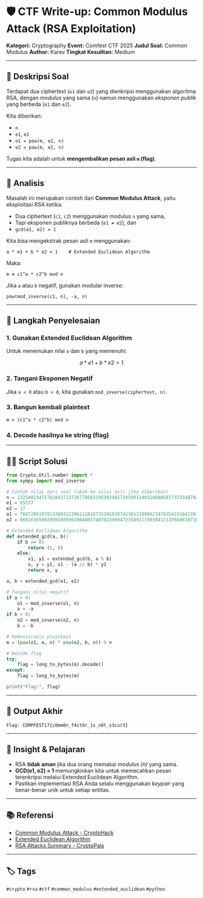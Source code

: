 # 🛡️ CTF Write-up: Common Modulus Attack (RSA Exploitation)

**Kategori:** Cryptography
**Event:** Comfest CTF 2025
**Judul Soal:** Common Modulus
**Author:** Karev
**Tingkat Kesulitan:** Medium

---

## 📜 Deskripsi Soal

Terdapat dua ciphertext (`o1` dan `o2`) yang dienkripsi menggunakan algoritma RSA, dengan *modulus* yang sama (`n`) namun menggunakan *eksponen publik* yang berbeda (`e1` dan `e2`).

Kita diberikan:

* `n`
* `e1`, `e2`
* `o1 = pow(m, e1, n)`
* `o2 = pow(m, e2, n)`

Tugas kita adalah untuk **mengembalikan pesan asli `m` (flag)**.

---

## 🔎 Analisis

Masalah ini merupakan contoh dari **Common Modulus Attack**, yaitu eksploitasi RSA ketika:

* Dua ciphertext (`c1`, `c2`) menggunakan modulus `n` yang sama,
* Tapi eksponen publiknya berbeda (`e1 ≠ e2`), dan
* `gcd(e1, e2) = 1`

Kita bisa mengekstrak pesan asli `m` menggunakan:

```
a * e1 + b * e2 = 1    # Extended Euclidean Algorithm
```

Maka:

```
m ≡ c1^a * c2^b mod n
```

Jika `a` atau `b` negatif, gunakan modular inverse:

```
pow(mod_inverse(c1, n), -a, n)
```

---

## 🧪 Langkah Penyelesaian

### 1. Gunakan Extended Euclidean Algorithm

Untuk menemukan nilai `a` dan `b` yang memenuhi:

```math
a*e1 + b*e2 = 1
```

### 2. Tangani Eksponen Negatif

Jika `a < 0` atau `b < 0`, kita gunakan `mod_inverse(ciphertext, n)`.

### 3. Bangun kembali plaintext

```
m = (c1^a * c2^b) mod n
```

### 4. Decode hasilnya ke string (flag)

---

## 🧑‍💻 Script Solusi

```python
from Crypto.Util.number import *
from sympy import mod_inverse

# Contoh nilai dari soal (ubah ke nilai asli jika diberikan)
n = 132540234717828437127367786821953024657245901140124898587737334078412866620769512502450071102340661105481
e1 = 65537
e2 = 17
o1 = 76872061978133893223961128187352818207423612190062347635415104170331858056454405232856888723582029892239
o2 = 66616365902990160990200480374079229994723589117393841213766081871851421459819514373588940749665387516655

# Extended Euclidean Algorithm
def extended_gcd(a, b):
    if b == 0:
        return (1, 0)
    else:
        x1, y1 = extended_gcd(b, a % b)
        x, y = y1, x1 - (a // b) * y1
        return x, y

a, b = extended_gcd(e1, e2)

# Tangani nilai negatif
if a < 0:
    o1 = mod_inverse(o1, n)
    a = -a
if b < 0:
    o2 = mod_inverse(o2, n)
    b = -b

# Rekonstruksi plaintext
m = (pow(o1, a, n) * pow(o2, b, n)) % n

# Decode flag
try:
    flag = long_to_bytes(m).decode()
except:
    flag = long_to_bytes(m)

print("Flag:", flag)
```

---

## 🌟 Output Akhir

```
Flag: COMPFEST17{c0mm0n_f4ct0r_1s_n0t_s3cur3}
```

---

## 🧐 Insight & Pelajaran

* RSA **tidak aman** jika dua orang memakai *modulus (n)* yang sama.
* **GCD(e1, e2) = 1** memungkinkan kita untuk memecahkan pesan terenkripsi melalui Extended Euclidean Algorithm.
* Pastikan implementasi RSA Anda selalu menggunakan *keypair* yang benar-benar unik untuk setiap entitas.

---

## 📚 Referensi

* [Common Modulus Attack - CryptoHack](https://cryptohack.org/)
* [Extended Euclidean Algorithm](https://en.wikipedia.org/wiki/Extended_Euclidean_algorithm)
* [RSA Attacks Summary - CryptoPals](https://cryptopals.com/)

---

## 🏷️ Tags

`#crypto` `#rsa` `#ctf` `#common_modulus` `#extended_euclidean` `#python`
